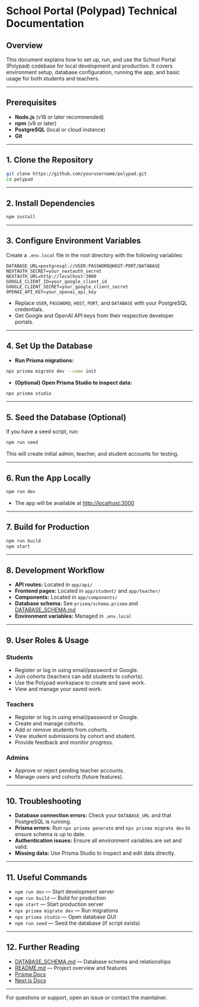 # School Portal (Polypad) Technical Documentation

## Overview
This document explains how to set up, run, and use the School Portal (Polypad) codebase for local development and production. It covers environment setup, database configuration, running the app, and basic usage for both students and teachers.

---

## Prerequisites
- **Node.js** (v18 or later recommended)
- **npm** (v9 or later)
- **PostgreSQL** (local or cloud instance)
- **Git**

---

## 1. Clone the Repository
```bash
git clone https://github.com/yourusername/polypad.git
cd polypad
```

---

## 2. Install Dependencies
```bash
npm install
```

---

## 3. Configure Environment Variables
Create a `.env.local` file in the root directory with the following variables:

```env
DATABASE_URL=postgresql://USER:PASSWORD@HOST:PORT/DATABASE
NEXTAUTH_SECRET=your_nextauth_secret
NEXTAUTH_URL=http://localhost:3000
GOOGLE_CLIENT_ID=your_google_client_id
GOOGLE_CLIENT_SECRET=your_google_client_secret
OPENAI_API_KEY=your_openai_api_key
```
- Replace `USER`, `PASSWORD`, `HOST`, `PORT`, and `DATABASE` with your PostgreSQL credentials.
- Get Google and OpenAI API keys from their respective developer portals.

---

## 4. Set Up the Database
- **Run Prisma migrations:**
```bash
npx prisma migrate dev --name init
```
- **(Optional) Open Prisma Studio to inspect data:**
```bash
npx prisma studio
```

---

## 5. Seed the Database (Optional)
If you have a seed script, run:
```bash
npm run seed
```
This will create initial admin, teacher, and student accounts for testing.

---

## 6. Run the App Locally
```bash
npm run dev
```
- The app will be available at [http://localhost:3000](http://localhost:3000)

---

## 7. Build for Production
```bash
npm run build
npm start
```

---

## 8. Development Workflow
- **API routes:** Located in `app/api/`
- **Frontend pages:** Located in `app/student/` and `app/teacher/`
- **Components:** Located in `app/components/`
- **Database schema:** See `prisma/schema.prisma` and [DATABASE_SCHEMA.md](./DATABASE_SCHEMA.md)
- **Environment variables:** Managed in `.env.local`

---

## 9. User Roles & Usage

### Students
- Register or log in using email/password or Google.
- Join cohorts (teachers can add students to cohorts).
- Use the Polypad workspace to create and save work.
- View and manage your saved work.

### Teachers
- Register or log in using email/password or Google.
- Create and manage cohorts.
- Add or remove students from cohorts.
- View student submissions by cohort and student.
- Provide feedback and monitor progress.

### Admins
- Approve or reject pending teacher accounts.
- Manage users and cohorts (future features).

---

## 10. Troubleshooting
- **Database connection errors:** Check your `DATABASE_URL` and that PostgreSQL is running.
- **Prisma errors:** Run `npx prisma generate` and `npx prisma migrate dev` to ensure schema is up to date.
- **Authentication issues:** Ensure all environment variables are set and valid.
- **Missing data:** Use Prisma Studio to inspect and edit data directly.

---

## 11. Useful Commands
- `npm run dev` — Start development server
- `npm run build` — Build for production
- `npm start` — Start production server
- `npx prisma migrate dev` — Run migrations
- `npx prisma studio` — Open database GUI
- `npm run seed` — Seed the database (if script exists)

---

## 12. Further Reading
- [DATABASE_SCHEMA.md](./DATABASE_SCHEMA.md) — Database schema and relationships
- [README.md](./README.md) — Project overview and features
- [Prisma Docs](https://www.prisma.io/docs/)
- [Next.js Docs](https://nextjs.org/docs)

---

For questions or support, open an issue or contact the maintainer. 